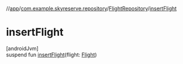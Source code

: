 //[app](../../../index.md)/[com.example.skyreserve.repository](../index.md)/[FlightRepository](index.md)/[insertFlight](insert-flight.md)

# insertFlight

[androidJvm]\
suspend fun [insertFlight](insert-flight.md)(flight: [Flight](../../com.example.skyreserve.database.room.entity/-flight/index.md))
